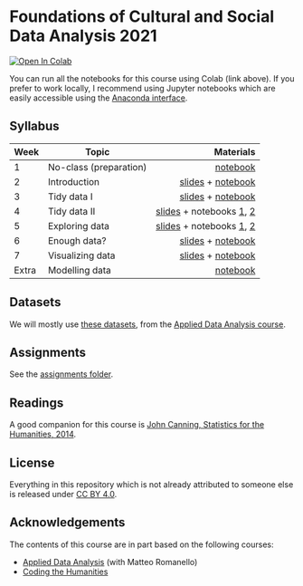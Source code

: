 # Foundations of Cultural and Social Data Analysis 2021

[![Open In Colab](https://colab.research.google.com/assets/colab-badge.svg)](http://colab.research.google.com/github/Giovanni1085/UvA_CSDA_2021/)

You can run all the notebooks for this course using Colab (link above). If you prefer to work locally, I recommend using Jupyter notebooks which are easily accessible using the [Anaconda interface](https://www.anaconda.com/products/individual). 

## Syllabus

| Week         | Topic           | Materials  |
| ------------- |-------------| -----:|
| 1      | No-class (preparation) | <a href='0_HelloWorld.ipynb'>notebook</a> |
| 2      | Introduction | <a href='https://docs.google.com/presentation/d/1L94iFr8Kx1893mkrCW21V63Jq_k4pT0oCHV5IqpPHDo/edit?usp=sharing'>slides</a> + <a href='1_Python_crash_course.ipynb'>notebook</a> |
| 3      | Tidy data I | <a href='https://docs.google.com/presentation/d/1IJyoE8n7Y2vTXzVXI3YU7pPG7W0cJ0c72uQdKPjlTIo/edit?usp=sharing'>slides</a> + <a href='2.1_Pandas.ipynb'>notebook</a> |
| 4      | Tidy data II | <a href='https://docs.google.com/presentation/d/1IJyoE8n7Y2vTXzVXI3YU7pPG7W0cJ0c72uQdKPjlTIo/edit?usp=sharing'>slides</a> + notebooks <a href='2.2_Tidy_data.ipynb'>1</a>, <a href='2.3_Wrangling.ipynb'>2</a> |
| 5      | Exploring data | <a href='https://docs.google.com/presentation/d/18qvRmujAlSepY42LUhGEtoUWi--yZcDV09Z2hqdrWEs/edit?usp=sharing'>slides</a> + notebooks <a href='3.1_More_pandas.ipynb'>1</a>, <a href='3.2_Exploratory_data_analysis.ipynb'>2</a> |
| 6      | Enough data? | <a href='https://docs.google.com/presentation/d/1NK9fccI6DTDbGhdlMMZzv-B3I3Oo0bSIZpvrppVTcYg/edit?usp=sharing'>slides</a> + <a href='4.1_Outliers_sampling.ipynb'>notebook</a> |
| 7      | Visualizing data  | <a href='https://docs.google.com/presentation/d/1RGIf7SCWxANVaQeoW4MPB7KCRnfpS6dnH1W8iCReOwQ/edit?usp=sharing'>slides</a> + <a href='5.1_Visualize.ipynb'>notebook</a> |
| Extra      | Modelling data  | <a href='6.1_Modelling.ipynb'>notebook</a> |

## Datasets

We will mostly use [these datasets](https://github.com/mromanello/ADA-DHOxSS/tree/master/data), from the [Applied Data Analysis course](https://github.com/mromanello/ADA-DHOxSS).

## Assignments

See the [assignments folder](assignments/).

## Readings

A good companion for this course is [John Canning, Statistics for the Humanities, 2014](http://statisticsforhumanities.net/book/).

## License

Everything in this repository which is not already attributed to someone else is released under [CC BY 4.0](https://creativecommons.org/licenses/by/4.0/). 

## Acknowledgements

The contents of this course are in part based on the following courses:
* [Applied Data Analysis](https://github.com/mromanello/ADA-DHOxSS) (with Matteo Romanello)
* [Coding the Humanities](https://github.com/Giovanni1085/UvA_CDH_2020)
